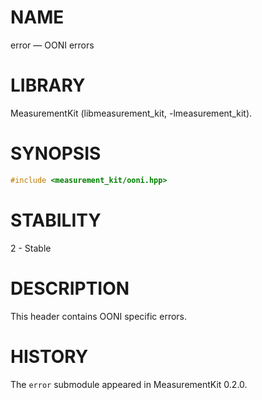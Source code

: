 # NAME
error &mdash; OONI errors

# LIBRARY
MeasurementKit (libmeasurement_kit, -lmeasurement_kit).

# SYNOPSIS
```C++
#include <measurement_kit/ooni.hpp>
```

# STABILITY

2 - Stable

# DESCRIPTION

This header contains OONI specific errors.

# HISTORY

The `error` submodule appeared in MeasurementKit 0.2.0.
